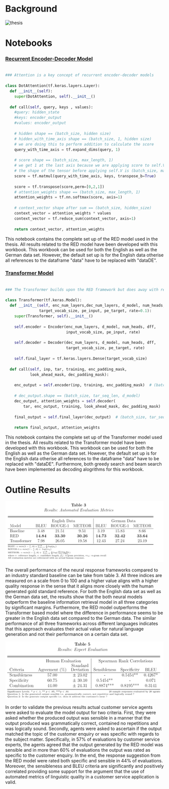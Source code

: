 
# Background
<img src="misc/cover.jpg" witdh = "888" alt="thesis">

# Notebooks

### [Recurrent Encoder-Decoder Model](https://github.com/SydAnth/thesis-seq2seq/blob/master/Notebooks/RED-Trained.ipynb)

```python

### Attention is a key concept of recurrent encoder-decoder models

class DotAttention(tf.keras.layers.Layer):
  def __init__(self):
    super(DotAttention, self).__init__()

  def call(self, query, keys , values):
    #query: hidden_state
    #keys: encoder_output
    #values: encoder_output

    # hidden shape == (batch_size, hidden size)
    # hidden_with_time_axis shape == (batch_size, 1, hidden size)
    # we are doing this to perform addition to calculate the score
    query_with_time_axis = tf.expand_dims(query, 1)

    # score shape == (batch_size, max_length, 1)
    # we get 1 at the last axis because we are applying score to self.V
    # the shape of the tensor before applying self.V is (batch_size, max_length, units)
    score = tf.matmul(query_with_time_axis, keys, transpose_b=True)

    score = tf.transpose(score,perm=[0,2,1])
    # attention_weights shape == (batch_size, max_length, 1)
    attention_weights = tf.nn.softmax(score, axis=1)

    # context_vector shape after sum == (batch_size, hidden_size)
    context_vector = attention_weights * values
    context_vector = tf.reduce_sum(context_vector, axis=1)

    return context_vector, attention_weights

```

This notebook contains the complete set up of the RED model used in the thesis. All results related to the RED model have been developed with this workbook.
This workbook can be used for both the English as well as the German data set.
However, the default set up is for the English data otherise all references to 
the dataframe "data" have to be replaced with "dataDE".

### [Transformer Model](https://github.com/SydAnth/thesis-seq2seq/blob/master/Notebooks/Transformer-Trained.ipynb)

```python

### The Transformer builds upon the RED framework but does away with recurrent network structures.

class Transformer(tf.keras.Model):
  def __init__(self, enc_num_layers,dec_num_layers, d_model, num_heads, dff, input_vocab_size, 
               target_vocab_size, pe_input, pe_target, rate=0.1):
    super(Transformer, self).__init__()

    self.encoder = Encoder(enc_num_layers, d_model, num_heads, dff, 
                           input_vocab_size, pe_input, rate)

    self.decoder = Decoder(dec_num_layers, d_model, num_heads, dff, 
                           target_vocab_size, pe_target, rate)

    self.final_layer = tf.keras.layers.Dense(target_vocab_size)
    
  def call(self, inp, tar, training, enc_padding_mask, 
           look_ahead_mask, dec_padding_mask):

    enc_output = self.encoder(inp, training, enc_padding_mask)  # (batch_size, inp_seq_len, d_model)
    
    # dec_output.shape == (batch_size, tar_seq_len, d_model)
    dec_output, attention_weights = self.decoder(
        tar, enc_output, training, look_ahead_mask, dec_padding_mask)
    
    final_output = self.final_layer(dec_output)  # (batch_size, tar_seq_len, target_vocab_size)
    
    return final_output, attention_weights

```

This notebook contains the complete set up of the Transformer model used in the thesis. 
All results related to the Transformer model have been developed with this workbook. 
This workbook can be used for both the English as well as the German data set.
However, the default set up is for the English data otherise all references to the dataframe "data" have to be replaced with "dataDE".
Furthermore, both greedy search and beam search have been implemented as decoding alogrithms for this workbook.

# Outline Results

<img src="misc/table3.PNG" witdh = "888" alt="Table 3">

The overall performance of the neural response frameworks compared to an industry standard baseline can be take from table 3.
All three indices are measured on a scale from 0 to 100 and a higher value aligns with a higher quality response in the sense that it aligns more 
closely with the human generated gold standard reference. For both the English data set as well as the German data set, 
the results show that the both neural models outperform the baseline information retrieval model in all three categories by significant margins. 
Furthermore, the RED model outperforms the Transformer based model where the difference in performance seems to 
be greater in the English data set compared to the German data. The similar performance of all three frameworks across different 
languages indicates that this approach evaluates their actual value for natural language generation and not their performance on a certain data set.



<img src="misc/table5.PNG" witdh = "888" alt="Table 5">

In order to validate the previous results actual customer service agents were asked to evaluate the model output for two criteria. 
First, they were asked whether the produced output was sensible in a manner that the output produced was grammatically correct, 
contained no repetitions and was logically sound. Secondly, agents were asked to ascertain if the output matched the topic of the customer 
enquiry or was specific with regards to the subject matter. Specifically, in 57% of evaluations by customer service experts, the agents agreed that the output generated by the RED model was sensible and 
in more than 60% of evaluations the output was rated as specific to the customer enquiry. 
In the end, the response suggestion from the RED model were rated both specific and sensible in 44% of evaluations.
Moreover, the sensibleness and BLEU criteria are significantly and positively correlated providing some support for the 
argument that the use of automated metrics of linguistic quality in a customer service application is valid.


